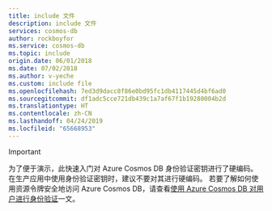 ```yaml
---
title: include 文件
description: include 文件
services: cosmos-db
author: rockboyfor
ms.service: cosmos-db
ms.topic: include
origin.date: 06/01/2018
ms.date: 07/02/2018
ms.author: v-yeche
ms.custom: include file
ms.openlocfilehash: 7ed3d9dacc8f86e0bd95fc1db4117445d4bf6ad0
ms.sourcegitcommit: df1adc5cce721db439c1a7af67f1b19280004b2d
ms.translationtype: HT
ms.contentlocale: zh-CN
ms.lasthandoff: 04/24/2019
ms.locfileid: "65668953"
---
```

> [!IMPORTANT]
> 为了便于演示，此快速入门对 Azure Cosmos DB 身份验证密钥进行了硬编码。 在生产应用中使用身份验证密钥时，建议不要对其进行硬编码。 若要了解如何使用资源令牌安全地访问 Azure Cosmos DB，请查看[使用 Azure Cosmos DB 对用户进行身份验证](https://docs.microsoft.com/en-us/xamarin/xamarin-forms/data-cloud/cosmosdb/authentication)一文。
